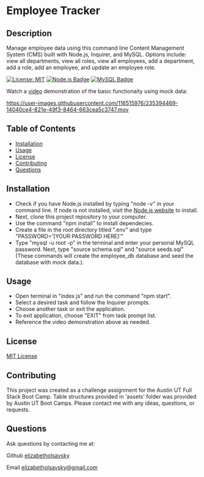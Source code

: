# Employee Tracker

## Description
Manage employee data using this command line Content Management System (CMS) built with Node.js, Inquirer, and MySQL. Options include: view all departments, view all roles, view all employees, add a department, add a role, add an employee, and update an employee role.

[![License: MIT](https://img.shields.io/badge/License-MIT-yellow.svg)](https://opensource.org/licenses/MIT) [![Node.js Badge](https://img.shields.io/badge/Node.js-393?logo=nodedotjs&logoColor=fff&style=flat)](https://nodejs.org/en) [![MySQL Badge](https://img.shields.io/badge/MySQL-4479A1?logo=mysql&logoColor=fff&style=flat)](https://www.npmjs.com/package/mysql2)

Watch a [video](https://drive.google.com/file/d/19lW-0GmEP5WKxZGGcbJgH0o3F3YHdwfB/view?usp=sharing) demonstration of the basic functionaity using mock data:

https://user-images.githubusercontent.com/116515976/235394469-14040ce4-821e-49f3-8464-663cea5c3747.mov

## Table of Contents
* [Installation](#installation)
* [Usage](#usage)
* [License](#license)
* [Contributing](#Contributing)
* [Questions](#questions)

## Installation
* Check if you have Node.js installed by typing "node -v" in your command line. If node is not installed, visit the [Node.js website](https://nodejs.org/en) to install. 
* Next, clone this project repository to your computer. 
* Use the command "npm install" to install dependecies. 
* Create a file in the root directory titled ".env" and type "PASSWORD='[YOUR PASSWORD HERE]'"
* Type "mysql -u root -p" in the terminal and enter your personal MySQL password. Next, type "source schema.sql" and "source seeds.sql" (These commands will create the employee_db database and seed the database with mock data.).

## Usage
* Open terminal in "index.js" and run the command "npm start".
* Select a desired task and follow the Inquirer prompts.
* Choose another task or exit the application.
* To exit application, choose "EXIT" from task prompt list. 
* Reference the video demonstration above as needed.

## License
[MIT License](https://opensource.org/licenses/MIT)

## Contributing
This project was created as a challenge assignment for the Austin UT Full Stack Boot Camp. Table structures provided in 'assets' folder was provided by Austin UT Boot Camps. Please contact me with any ideas, questions, or requests.

## Questions

Ask questions by contacting me at:

Github [elizabetholsavsky](https://github.com/elizabetholsavsky)

Email elizabetholsavsky@gmail.com
